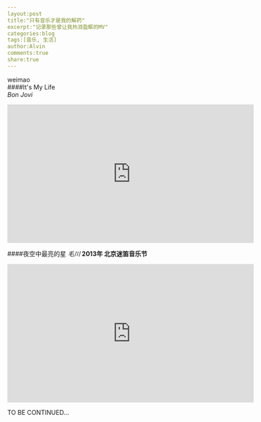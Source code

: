 ```yaml
---
layout:post
title:"只有音乐才是我的解药"
excerpt:"记录那些曾让我热泪盈眶的MV"
categories:blog
tags:[音乐, 生活]
author:Alvin
comments:true
share:true
---
```


    
 weimao    
####It's My Life  
*Bon Jovi*    
<iframe width="560" height="315" src="http://www.youtube.com/embed/vx2u5uUu3DE" frameborder="0"> </iframe>   


####夜空中最亮的星
*毛川*    **2013年 北京迷笛音乐节**
<iframe width="560" height="315" src="http://www.youtube.com/embed/Z7qgMJCmAHs" frameborder="0"> </iframe>   


TO BE CONTINUED...  


<!-- 多说评论框 start -->
<div class="ds-thread" data-thread-key="音乐" data-title="音乐" ></div>
<!-- 多说评论框 end -->
<!-- 多说公共JS代码 start (一个网页只需插入一次) -->
<script type="text/javascript">
var duoshuoQuery = {short_name:"goaheadalvin"};
(function() {
var ds = document.createElement('script');
ds.type = 'text/javascript';ds.async = true;
ds.src = (document.location.protocol == 'https:' ? 'https:' : 'http:') + '//static.duoshuo.com/embed.js';
ds.charset = 'UTF-8';
(document.getElementsByTagName('head')[0] 
|| document.getElementsByTagName('body')[0]).appendChild(ds);
})();
</script>
<!-- 多说公共JS代码 end -->